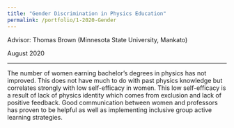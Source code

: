 ```yaml
---
title: "Gender Discrimination in Physics Education"
permalink: /portfolio/1-2020-Gender
---
```

Advisor: Thomas Brown (Minnesota State University, Mankato)

August 2020

---
The number of women earning bachelor’s degrees in physics has not improved. This does not have much to do with past physics knowledge but correlates strongly with low self-efficacy in women. This low self-efficacy is a result of lack of physics identity which comes from exclusion and lack of positive feedback. Good communication between women and professors has proven to be helpful as well as implementing inclusive group active learning strategies. 
